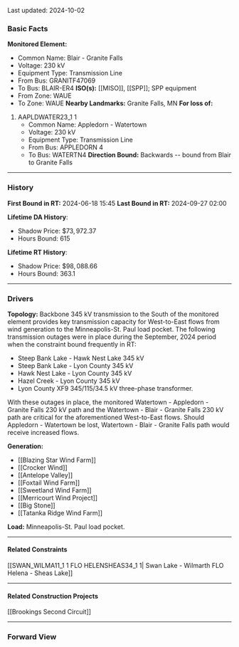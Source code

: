 Last updated: 2024-10-02
### Basic Facts
**Monitored Element:**
- Common Name: Blair - Granite Falls
- Voltage: 230 kV
- Equipment Type: Transmission Line
- From Bus: GRANITF47069
- To Bus: BLAIR-ER4
**ISO(s):** [[MISO]], [[SPP]]; SPP equipment
- From Zone: WAUE
- To Zone: WAUE
**Nearby Landmarks:** Granite Falls, MN
**For loss of:**
1. AAPLDWATER23_1 1
	- Common Name: Appledorn - Watertown
    - Voltage: 230 kV
	- Equipment Type: Transmission Line
    - From Bus: APPLEDORN 4
    - To Bus: WATERTN4
**Direction Bound:** Backwards -- bound from Blair to Granite Falls
---
### History
**First Bound in RT:** 2024-06-18 15:45
**Last Bound in RT:** 2024-09-27 02:00

**Lifetime DA History**:
- Shadow Price: $\$73,972.37$
- Hours Bound: $615$

**Lifetime RT History**:
- Shadow Price: $\$98,088.66$
- Hours Bound: $363.1$
---
### Drivers
**Topology:**
Backbone 345 kV transmission to the South of the monitored element provides key transmission capacity for West-to-East flows from wind generation to the Minneapolis-St. Paul load pocket. The following transmission outages were in place during the September, 2024 period when the constraint bound frequently in RT:
- Steep Bank Lake - Hawk Nest Lake 345 kV
- Steep Bank Lake - Lyon County 345 kV
- Hawk Nest Lake - Lyon County 345 kV
- Hazel Creek - Lyon County 345 kV
- Lyon County XF9 345/115/34.5 kV three-phase transformer.

With these outages in place, the monitored Watertown - Appledorn - Granite Falls 230 kV path and the Watertown - Blair - Granite Falls 230 kV path are critical for the aforementioned West-to-East flows. Should Appledorn - Watertown be lost, Watertown - Blair - Granite Falls path would receive increased flows.

**Generation:**
- [[Blazing Star Wind Farm]]
- [[Crocker Wind]]
- [[Antelope Valley]]
- [[Foxtail Wind Farm]]
- [[Sweetland Wind Farm]]
- [[Merricourt Wind Project]]
- [[Big Stone]]
- [[Tatanka Ridge Wind Farm]]

**Load:**
Minneapolis-St. Paul load pocket.

---
#### Related Constraints
[[SWAN_WILMA11_1 1 FLO HELENSHEAS34_1 1| Swan Lake - Wilmarth FLO Helena - Sheas Lake]]

---
#### Related Construction Projects
[[Brookings Second Circuit]]

---
### Forward View

